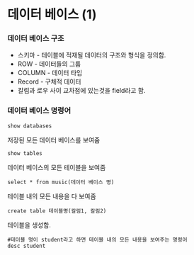 

# 데이터 베이스 (1)

### 데이터 베이스 구조

- 스키마 - 테이블에 적재될 데이터의 구조와 형식을 정의함.
- ROW - 데이터들의 그룹
- COLUMN - 데이터 타입
- Record - 구체적 데이터
- 칼럼과 로우 사이 교차점에 있는것을 field라고 함.



### 데이터 베이스 명령어

```mysql
show databases
```

저장된 모든 데이터 베이스를 보여줌

```mysql
show tables
```

데이터 베이스의 모든 테이블을 보여줌

```mysql
select * from music(데이터 베이스 명)
```

테이블 내의 모든 내용을 다 보여줌



```mysql
create table 테이블명(칼럼1, 칼럼2)
```

테이블을 생성함.



```mysql
#테이블 명이 student라고 하면 테이블 내의 모든 내용을 보여주는 명령어
desc student
```



